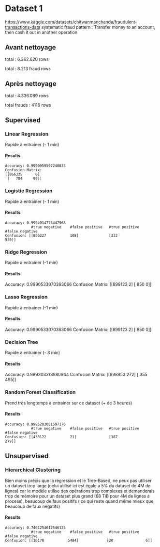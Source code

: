 # Dataset 1

https://www.kaggle.com/datasets/chitwanmanchanda/fraudulent-transactions-data
systematic fraud pattern : Transfer money to an account, then cash it out in another operation

## Avant nettoyage
total : 6.362.620 rows 

total : 8.213 fraud rows

## Après nettoyage

total : 4.336.089 rows

total frauds : 4116 rows

## Supervised


### Linear Regression

Rapide à entrainer (- 1 min)

#### Results

```
Accuracy: 0.9990959597240833
Confusion Matrix:
[[866335      0]
 [   784     99]]

```
### Logistic Regression

Rapide à entrainer (- 1 min)

#### Results

```
Accuracy: 0.9994914773447968
            #true negative    #false positive   #true positive    #false negative
Confusion: [[866227           108]              [333              550]]

```

### Ridge Regression

Rapide à entrainer (-1 min)

#### Results

Accuracy: 0.9990533070363066
Confusion Matrix:
[[899123      2]
 [   850      0]]



### Lasso Regression

Rapide à entrainer (-1 min)

#### Results

Accuracy: 0.9990533070363066
Confusion Matrix:
[[899123      2]
 [   850      0]]

### Decision Tree

Rapide à entrainer (- 3 min)

#### Results 

Accuracy: 0.999303313980944
Confusion Matrix:
[[898853    272]
 [   355    495]]


### Random Forest Classification

Prend très longtemps à entrainer sur ce dataset (+ de 3 heures)

#### Results

```
Accuracy: 0.9995203051597176
            #true negative    #false positive   #true positive    #false negative
Confusion: [[433122           21]               [187              279]]

```

## Unsupervised

### Hierarchical Clustering 

Bien moins précis que la régression et le Tree-Based, ne peux pas utiliser un dataset trop large (celui utilisé ici est égale a 5% du dataset de 4M de lignes) car le modèle utilise des opérations trop complexes et demanderais trop de mémoire pour un dataset plus grand (68 TiB pour 4M de lignes à process), beaucoup de faux positifs ( ce qui reste quand même mieux que beaucoup de faux négatifs)

#### Results

```
Accuracy: 0.7461254612546125
            #true negative    #false positive   #true positive    #false negative
Confusion: [[16170           5484]             [20               6]]

```